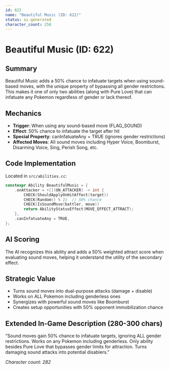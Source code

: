 ```yaml
---
id: 622
name: "Beautiful Music (ID: 622)"
status: ai-generated
character_count: 258
---
```


# Beautiful Music (ID: 622)

## Summary
Beautiful Music adds a 50% chance to infatuate targets when using sound-based moves, with the unique property of bypassing all gender restrictions. This makes it one of only two abilities (along with Pure Love) that can infatuate any Pokemon regardless of gender or lack thereof.

## Mechanics
- **Trigger**: When using any sound-based move (FLAG_SOUND)
- **Effect**: 50% chance to infatuate the target after hit
- **Special Property**: canInfatuateAny = TRUE (ignores gender restrictions)
- **Affected Moves**: All sound moves including Hyper Voice, Boomburst, Disarming Voice, Sing, Perish Song, etc.

## Code Implementation
Located in `src/abilities.cc`:
```cpp
constexpr Ability BeautifulMusic = {
    .onAttacker = +[](ON_ATTACKER) -> int {
        CHECK(ShouldApplyOnHitAffect(target))
        CHECK(Random() % 2)  // 50% chance
        CHECK(IsSoundMove(battler, move))
        return AbilityStatusEffect(MOVE_EFFECT_ATTRACT);
    },
    .canInfatuateAny = TRUE,
};
```

## AI Scoring
The AI recognizes this ability and adds a 50% weighted attract score when evaluating sound moves, helping it understand the utility of the secondary effect.

## Strategic Value
- Turns sound moves into dual-purpose attacks (damage + disable)
- Works on ALL Pokemon including genderless ones
- Synergizes with powerful sound moves like Boomburst
- Creates setup opportunities with 50% opponent immobilization chance

## Extended In-Game Description (280-300 chars)
"Sound moves gain 50% chance to infatuate targets, ignoring ALL gender restrictions. Works on any Pokemon including genderless. Only ability besides Pure Love that bypasses gender limits for attraction. Turns damaging sound attacks into potential disablers."

*Character count: 282*